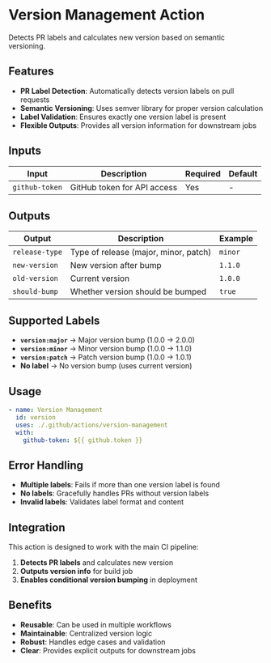 # Version Management Action

Detects PR labels and calculates new version based on semantic versioning.

## Features

- **PR Label Detection**: Automatically detects version labels on pull requests
- **Semantic Versioning**: Uses semver library for proper version calculation
- **Label Validation**: Ensures exactly one version label is present
- **Flexible Outputs**: Provides all version information for downstream jobs

## Inputs

| Input | Description | Required | Default |
|-------|-------------|----------|---------|
| `github-token` | GitHub token for API access | Yes | - |

## Outputs

| Output | Description | Example |
|--------|-------------|---------|
| `release-type` | Type of release (major, minor, patch) | `minor` |
| `new-version` | New version after bump | `1.1.0` |
| `old-version` | Current version | `1.0.0` |
| `should-bump` | Whether version should be bumped | `true` |

## Supported Labels

- **`version:major`** → Major version bump (1.0.0 → 2.0.0)
- **`version:minor`** → Minor version bump (1.0.0 → 1.1.0)
- **`version:patch`** → Patch version bump (1.0.0 → 1.0.1)
- **No label** → No version bump (uses current version)

## Usage

```yaml
- name: Version Management
  id: version
  uses: ./.github/actions/version-management
  with:
    github-token: ${{ github.token }}
```

## Error Handling

- **Multiple labels**: Fails if more than one version label is found
- **No labels**: Gracefully handles PRs without version labels
- **Invalid labels**: Validates label format and content

## Integration

This action is designed to work with the main CI pipeline:
1. **Detects PR labels** and calculates new version
2. **Outputs version info** for build job
3. **Enables conditional version bumping** in deployment

## Benefits

- **Reusable**: Can be used in multiple workflows
- **Maintainable**: Centralized version logic
- **Robust**: Handles edge cases and validation
- **Clear**: Provides explicit outputs for downstream jobs
